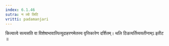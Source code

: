```yaml
---
index: 6.1.46
sutra: न व्यो लिटि
vritti: padamanjari
---
```


 कित्यात्वे सत्यसति वा विशेषाभावात्पित्युदाहरणमेतस्य वृत्तिकारेण दर्शितम्। थलि ठिडत्यर्तिव्ययतीनाम्ऽ इतीट ॥